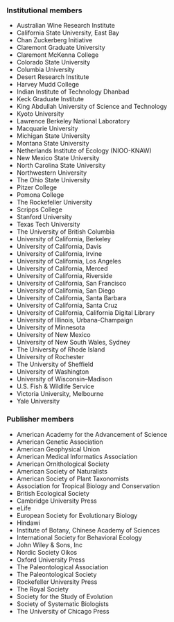 ### Institutional members
<ul class="member-list">
  <li>Australian Wine Research Institute</li>
  <li>California State University, East Bay</li>
  <li>Chan Zuckerberg Initiative</li>
  <li>Claremont Graduate University</li>
  <li>Claremont McKenna College</li>
  <li>Colorado State University</li>
  <li>Columbia University</li>
  <li>Desert Research Institute</li>
  <li>Harvey Mudd College</li>
  <li>Indian Institute of Technology Dhanbad</li>
  <li>Keck Graduate Institute</li>
  <li>King Abdullah University of Science and Technology</li>
  <li>Kyoto University</li>
  <li>Lawrence Berkeley National Laboratory</li>
  <li>Macquarie University</li>
  <li>Michigan State University</li>
  <li>Montana State University</li>
  <li>Netherlands Institute of Ecology (NIOO-KNAW)</li>
  <li>New Mexico State University</li>
  <li>North Carolina State University</li>
  <li>Northwestern University</li>
  <li>The Ohio State University</li>
  <li>Pitzer College</li>
  <li>Pomona College</li>
  <li>The Rockefeller University</li>
  <li>Scripps College</li>
  <li>Stanford University</li> 
  <li>Texas Tech University</li>
  <li>The University of British Columbia</li>
  <li>University of California, Berkeley</li>
  <li>University of California, Davis</li>
  <li>University of California, Irvine</li>
  <li>University of California, Los Angeles</li>
  <li>University of California, Merced</li>
  <li>University of California, Riverside</li>
  <li>University of California, San Francisco</li>
  <li>University of California, San Diego</li>
  <li>University of California, Santa Barbara</li>
  <li>University of California, Santa Cruz</li>        
  <li>University of California, California Digital Library</li>
  <li>University of Illinois, Urbana-Champaign</li>
  <li>University of Minnesota</li>
  <li>University of New Mexico</li>
  <li>University of New South Wales, Sydney</li>
  <li>The University of Rhode Island</li>
  <li>University of Rochester</li>
  <li>The University of Sheffield</li>
  <li>University of Washington</li>
  <li>University of Wisconsin–Madison</li>
  <li>U.S. Fish &amp; Wildlife Service</li>
  <li>Victoria University, Melbourne</li>
  <li>Yale University</li>
</ul>

### Publisher members
<ul class="member-list">
  <li>American Academy for the Advancement of Science</li>
  <li>American Genetic Association</li>
  <li>American Geophysical Union</li>
  <li>American Medical Informatics Association</li>
  <li>American Ornithological Society</li>
  <li>American Society of Naturalists</li>
  <li>American Society of Plant Taxonomists</li>
  <li>Association for Tropical Biology and Conservation</li>
  <li>British Ecological Society</li>
  <li>Cambridge University Press</li>
  <li>eLife</li>
  <li>European Society for Evolutionary Biology</li>
  <li>Hindawi</li>
  <li>Institute of Botany, Chinese Academy of Sciences</li>
  <li>International Society for Behavioral Ecology</li>
  <li>John Wiley &amp; Sons, Inc</li>
  <li>Nordic Society Oikos</li>
  <li>Oxford University Press</li>
  <li>The Paleontological Association</li>
  <li>The Paleontological Society</li>
  <li>Rockefeller University Press</li>
  <li>The Royal Society</li>
  <li>Society for the Study of Evolution</li>
  <li>Society of Systematic Biologists</li>
  <li>The University of Chicago Press</li>
</ul>